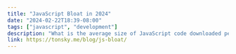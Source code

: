 ```yaml
---
title: "JavaScript Bloat in 2024"
date: "2024-02-22T18:39-08:00"
tags: ["javascript", "development"]
description: "What is the average size of JavaScript code downloaded per website? Fuck around and find out!"
link: https://tonsky.me/blog/js-bloat/
---
```

